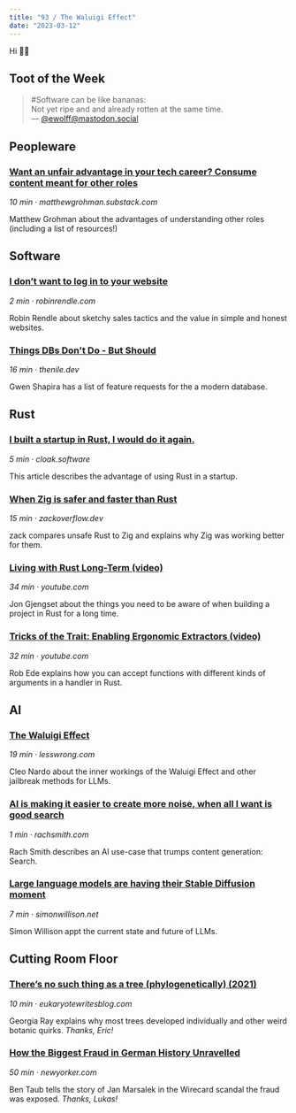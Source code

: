 ```yaml
---
title: "93 / The Waluigi Effect"
date: "2023-03-12"
---
```


Hi ✌🏻

## Toot of the Week

> #Software can be like bananas:  
> Not yet ripe and and already rotten at the same time.  
> — [@ewolff@mastodon.social](https://mastodon.social/@ewolff/109896217073502412)

## Peopleware
### [Want an unfair advantage in your tech career? Consume content meant for other roles](https://click.arne.me?issue=93&url=https://matthewgrohman.substack.com/p/want-an-unfair-advantage-in-your)
_10 min · matthewgrohman.substack.com_

Matthew Grohman about the advantages of understanding other roles (including a list of resources!)

## Software

### [I don’t want to log in to your website](https://click.arne.me?issue=93&url=https://www.robinrendle.com/notes/i-dont-want-to-log-in-to-your-website/)
_2 min · robinrendle.com_

Robin Rendle about sketchy sales tactics and the value in simple and honest websites.

### [Things DBs Don't Do - But Should](https://click.arne.me?issue=93&url=https://www.thenile.dev/blog/things-dbs-dont-do)
_16 min · thenile.dev_

Gwen Shapira has a list of feature requests for the a modern database.

## Rust
### [I built a startup in Rust, I would do it again.](https://click.arne.me?issue=93&url=https://cloak.software/blog/i-built-startup-in-rust/)
_5 min · cloak.software_

This article describes the advantage of using Rust in a startup.

### [When Zig is safer and faster than Rust](https://click.arne.me?issue=93&url=https://zackoverflow.dev/writing/unsafe-rust-vs-zig/)
_15 min · zackoverflow.dev_

zack compares unsafe Rust to Zig and explains why Zig was working better for them.

### [Living with Rust Long-Term (video)](https://click.arne.me?issue=93&url=https://youtu.be/r35cBkPRNMI)
_34 min · youtube.com_

Jon Gjengset about the things you need to be aware of when building a project in Rust for a long time.


### [Tricks of the Trait: Enabling Ergonomic Extractors (video)](https://click.arne.me?issue=93&url=https://youtu.be/7DOYtnCXucw)
_32 min · youtube.com_

Rob Ede explains how you can accept functions with different kinds of arguments in a handler in Rust.

## AI
### [The Waluigi Effect](https://click.arne.me?issue=93&url=https://www.lesswrong.com/posts/D7PumeYTDPfBTp3i7/the-waluigi-effect-mega-post)
_19 min · lesswrong.com_

Cleo Nardo about the inner workings of the Waluigi Effect and other jailbreak methods for LLMs.

### [AI is making it easier to create more noise, when all I want is good search](https://click.arne.me?issue=93&url=https://rachsmith.com/i-want-good-search/)
_1 min · rachsmith.com_

Rach Smith describes an AI use-case that trumps content generation: Search.

### [Large language models are having their Stable Diffusion moment](https://click.arne.me?issue=93&url=https://simonwillison.net/2023/Mar/11/llama/)
_7 min · simonwillison.net_

Simon Willison appt the current state and future of LLMs.

## Cutting Room Floor
### [There’s no such thing as a tree (phylogenetically) (2021)](https://click.arne.me?issue=93&url=https://eukaryotewritesblog.com/2021/05/02/theres-no-such-thing-as-a-tree/)
_10 min · eukaryotewritesblog.com_

Georgia Ray explains why most trees developed individually and other weird botanic quirks. _Thanks, Eric!_

### [How the Biggest Fraud in German History Unravelled](https://click.arne.me?issue=93&url=https://www.newyorker.com/magazine/2023/03/06/how-the-biggest-fraud-in-german-history-unravelled)
_50 min · newyorker.com_

Ben Taub tells the story of Jan Marsalek in the Wirecard scandal the fraud was exposed. _Thanks, Lukas!_
